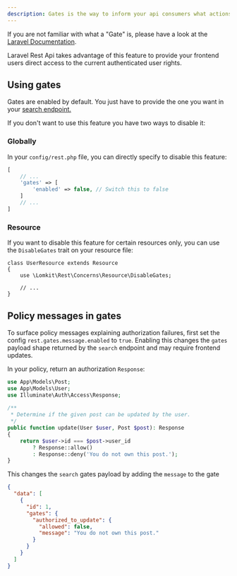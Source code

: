 ```yaml
---
description: Gates is the way to inform your api consumers what actions are allowed on different models.
---
```


If you are not familiar with what a "Gate" is, please have a look at the [Laravel Documentation](https://laravel.com/docs/authorization).

Laravel Rest Api takes advantage of this feature to provide your frontend users direct access to the current authenticated user rights.

## Using gates

Gates are enabled by default. You just have to provide the one you want in your [search endpoint.](/endpoints/search#gates)

If you don't want to use this feature you have two ways to disable it:

### Globally

In your `config/rest.php` file, you can directly specify to disable this feature:

```php
[
    // ...
    'gates' => [
        'enabled' => false, // Switch this to false
    ]
    // ...
]
```

### Resource

If you want to disable this feature for certain resources only, you can use the `DisableGates` trait on your resource file:

```php[UserResource.php]
class UserResource extends Resource
{
    use \Lomkit\Rest\Concerns\Resource\DisableGates;
    
    // ...
}
```

## Policy messages in gates

To surface policy messages explaining authorization failures, first set the config `rest.gates.message.enabled` to `true`.
Enabling this changes the `gates` payload shape returned by the `search` endpoint and may require frontend updates.

In your policy, return an authorization `Response`:

```php
use App\Models\Post;
use App\Models\User;
use Illuminate\Auth\Access\Response;
 
/**
 * Determine if the given post can be updated by the user.
 */
public function update(User $user, Post $post): Response
{
    return $user->id === $post->user_id
        ? Response::allow()
        : Response::deny('You do not own this post.');
}
```

This changes the `search` gates payload by adding the `message` to the gate

```json
{
  "data": [
    {
      "id": 1,
      "gates": {
        "authorized_to_update": {
          "allowed": false,
          "message": "You do not own this post."
        }
      }
    }
  ]
}
```
